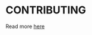 # CONTRIBUTING

Read more [here](https://github.com/teia-community/teia-docs/wiki/Contribute-to-the-Teia-Code)

